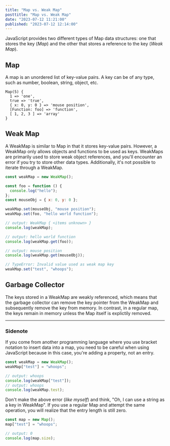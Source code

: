 ```yaml
---
title: "Map vs. Weak Map"
posttitle: "Map vs. Weak Map"
date: "2023-07-12 11:21:00"
published: "2023-07-12 12:14:00"
---
```


JavaScript provides two different types of Map data structures: one that stores the key (_Map_) and the other
that stores a reference to the key (_Weak Map_).

## Map

A map is an unordered list of key-value pairs. A key can be of any type, such as number, boolean, string, object, etc.

```text
Map(5) {
  1 => 'one',
  true => 'true',
  { x: 0, y: 0 } => 'mouse position',
  [Function: foo] => 'function',
  [ 1, 2, 3 ] => 'array'
}
```

## Weak Map

A WeakMap is similar to Map in that it stores key-value pairs. However, a WeakMap only allows objects
and functions to be used as keys. WeakMaps are primarily used to store weak object references, and you'll
encounter an error if you try to store other data types. Additionally, it's not possible to iterate through
a WeakMap.

```js
const weakMap = new WeakMap();

const foo = function () {
  console.log("hello");
};
const mouseObj = { x: 0, y: 0 };

weakMap.set(mouseObj, "mouse position");
weakMap.set(foo, "hello world function");

// output: WeakMap { <items unknown> }
console.log(weakMap);

// output: hello world function
console.log(weakMap.get(foo));

// output: mouse position
console.log(weakMap.get(mouseObj));

// TypeError: Invalid value used as weak map key
weakMap.set("test", "whoops");
```

## Garbage Collector

The keys stored in a WeakMap are weakly referenced, which means that the garbage collector can remove the key pointer from the WeakMap
and subsequently remove the key from memory. In contrast, in a regular map, the keys remain in memory
unless the Map itself is explictily removed.

---

### Sidenote

If you come from another programming language where you use bracket notation to insert data into a map,
you need to be careful when using JavaScript because in this case, you're adding a property,
not an entry.

```js
const weakMap = new WeakMap();
weakMap["test"] = "whoops";

// output: whoops
console.log(weakMap["test"]);
// output: whoops
console.log(weakMap.test);
```

Don't make the above error (_like myself_) and think, "Oh, I can use a string as a key in WeakMap".
If you use a regular Map and attempt the same operation, you will realize
that the entry length is still zero.

```js
const map = new Map();
map["test"] = "whoops";

// output: 0
console.log(map.size);
```
